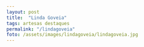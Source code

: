 ```yaml
---
layout: post
title:  "Linda Goveia"
tags: artesas destaques
permalink: "/lindagoveia"
foto: /assets/images/lindagoveia/lindagoveia.jpg
---
```



  
